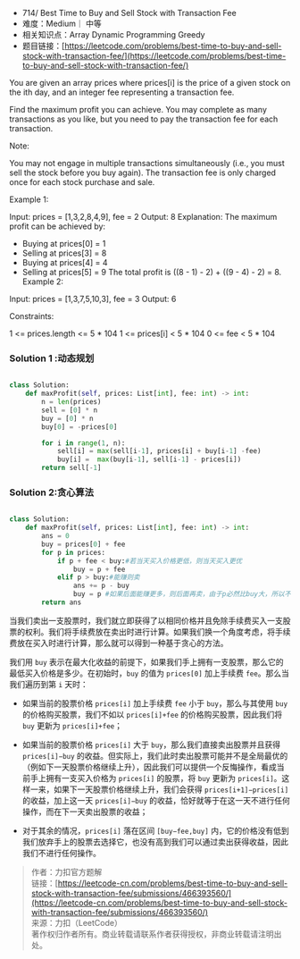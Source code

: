 * 714/ Best Time to Buy and Sell Stock with Transaction Fee
* 难度：Medium｜ 中等
* 相关知识点：Array Dynamic Programming Greedy
* 题目链接：[https://leetcode.com/problems/best-time-to-buy-and-sell-stock-with-transaction-fee/](https://leetcode.com/problems/best-time-to-buy-and-sell-stock-with-transaction-fee/)

You are given an array prices where prices[i] is the price of a given stock on the ith day, and an integer fee representing a transaction fee.

Find the maximum profit you can achieve. You may complete as many transactions as you like, but you need to pay the transaction fee for each transaction.

Note:

You may not engage in multiple transactions simultaneously (i.e., you must sell the stock before you buy again).
The transaction fee is only charged once for each stock purchase and sale.
 

Example 1:

Input: prices = [1,3,2,8,4,9], fee = 2
Output: 8
Explanation: The maximum profit can be achieved by:
- Buying at prices[0] = 1
- Selling at prices[3] = 8
- Buying at prices[4] = 4
- Selling at prices[5] = 9
The total profit is ((8 - 1) - 2) + ((9 - 4) - 2) = 8.
Example 2:

Input: prices = [1,3,7,5,10,3], fee = 3
Output: 6
 

Constraints:

1 <= prices.length <= 5 * 104
1 <= prices[i] < 5 * 104
0 <= fee < 5 * 104


### Solution 1 :动态规划
```python

class Solution:
    def maxProfit(self, prices: List[int], fee: int) -> int:
        n = len(prices)
        sell = [0] * n
        buy = [0] * n
        buy[0] = -prices[0]

        for i in range(1, n):
            sell[i] = max(sell[i-1], prices[i] + buy[i-1] -fee)
            buy[i] =  max(buy[i-1], sell[i-1] - prices[i])
        return sell[-1]
```


### Solution 2:贪心算法
```python

class Solution:
    def maxProfit(self, prices: List[int], fee: int) -> int:
        ans = 0
        buy = prices[0] + fee
        for p in prices:
            if p + fee < buy:#若当天买入价格更低，则当天买入更优
                buy = p + fee
            elif p > buy:#能赚则卖
                ans += p - buy 
                buy = p #如果后面能赚更多，则后面再卖，由于p必然比buy大，所以不影响后续买入
        return ans
```
当我们卖出一支股票时，我们就立即获得了以相同价格并且免除手续费买入一支股票的权利。我们将手续费放在卖出时进行计算。如果我们换一个角度考虑，将手续费放在买入时进行计算，那么就可以得到一种基于贪心的方法。

我们用 `buy` 表示在最大化收益的前提下，如果我们手上拥有一支股票，那么它的最低买入价格是多少。在初始时，`buy` 的值为 `prices[0]` 加上手续费 `fee`。那么当我们遍历到第 `i` 天时：

- 如果当前的股票价格 `prices[i]` 加上手续费 `fee` 小于 `buy`，那么与其使用 `buy` 的价格购买股票，我们不如以 `prices[i]+fee` 的价格购买股票，因此我们将 `buy` 更新为 `prices[i]+fee`；

- 如果当前的股票价格 `prices[i]` 大于 `buy`，那么我们直接卖出股票并且获得 `prices[i]−buy` 的收益。但实际上，我们此时卖出股票可能并不是全局最优的（例如下一天股票价格继续上升），因此我们可以提供一个反悔操作，看成当前手上拥有一支买入价格为 `prices[i]` 的股票，将 `buy` 更新为 `prices[i]`。这样一来，如果下一天股票价格继续上升，我们会获得 `prices[i+1]−prices[i]` 的收益，加上这一天 `prices[i]−buy` 的收益，恰好就等于在这一天不进行任何操作，而在下一天卖出股票的收益；

- 对于其余的情况，`prices[i]` 落在区间 `[buy−fee,buy]` 内，它的价格没有低到我们放弃手上的股票去选择它，也没有高到我们可以通过卖出获得收益，因此我们不进行任何操作。

> 作者：力扣官方题解  
> 链接：[https://leetcode-cn.com/problems/best-time-to-buy-and-sell-stock-with-transaction-fee/submissions/466393560/](https://leetcode-cn.com/problems/best-time-to-buy-and-sell-stock-with-transaction-fee/submissions/466393560/)  
> 来源：力扣（LeetCode）  
> 著作权归作者所有。商业转载请联系作者获得授权，非商业转载请注明出处。



 
